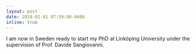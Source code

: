 ```yaml
---
layout: post
date: 2024-02-01 07:59:00-0400
inline: true
---
```


I am now in Sweden ready to start my PhD at Linköping University under the supervision of Prof. Davide Sangiovanni.